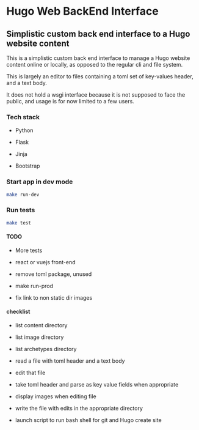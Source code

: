 # Hugo Web BackEnd Interface

## Simplistic custom back end interface to a Hugo website content

This is a simplistic custom back end interface to manage a Hugo website content online or locally, as opposed to the regular cli and file system.

This is largely an editor to files containing a toml set of key-values header, and a text body.

It does not hold a wsgi interface because it is not supposed to face the public, and usage is for now limited to a few users.

### Tech stack

- Python

- Flask

- Jinja

- Bootstrap

### Start app in dev mode

```sh
make run-dev
```

### Run tests

```sh
make test
```

#### TODO

- More tests

- react or vuejs front-end

- remove toml package, unused

- make run-prod

- fix link to non static dir images

#### checklist

- list content directory

- list image directory

- list archetypes directory

- read a file with toml header and a text body

- edit that file

- take toml header and parse as key value fields when appropriate

- display images when editing file

- write the file with edits in the appropriate directory

- launch script to run bash shell for git and Hugo create site
